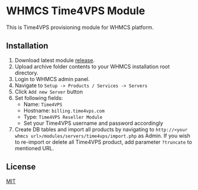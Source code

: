
# WHMCS Time4VPS Module  
  
This is Time4VPS provisioning module for WHMCS platform.   
  
## Installation  
  
 1. Download latest module [release](https://github.com/time4vps/whmcs/releases).
 2. Upload archive folder contents to your WHMCS installation root directory.
 3. Login to WHMCS admin panel.
 4. Navigate to `Setup -> Products / Services -> Servers`
 5. Click `Add new Server` button
 6. Set following fields:
	- Name: `Time4VPS`
	- Hostname: `billing.time4vps.com`
	- Type: `Time4VPS Reseller Module`
	- Set your Time4VPS username and password accordingly
7. Create DB tables and import all products by navigating to `http://<your whmcs url>/modules/servers/time4vps/import.php` as Admin. If you wish to re-import or delete all Time4VPS product, add parameter `?truncate` to mentioned URL.
  
## License  
[MIT](https://github.com/time4vps/time4vps-lib/blob/master/LICENSE)
